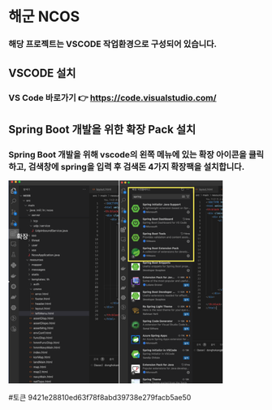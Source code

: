 # 해군 NCOS 
### 해당 프로젝트는 VSCODE 작업환경으로 구성되어 있습니다.

## VSCODE 설치
### VS Code 바로가기 👉 https://code.visualstudio.com/

## Spring Boot 개발을 위한 확장 Pack 설치
### Spring Boot 개발을 위해 vscode의 왼쪽 메뉴에 있는 확장 아이콘을 클릭하고, 검색창에 spring을 입력 후 검색돈 4가지 확장팩을 설치합니다.
<img src="./extension_setting.png" widht="600" height="400" alt="spring boot 확장팩 설치">
<!-- ![spring boot 확장팩 설치](./extension_setting.png) -->











#토큰
9421e28810ed63f78f8abd39738e279facb5ae50
